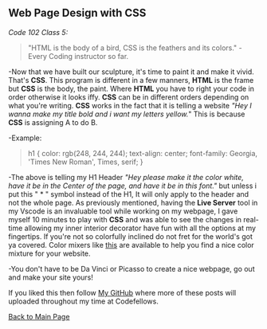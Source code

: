 ## Web Page Design with CSS

*Code 102 Class 5:*

>"HTML is the body of a bird, CSS is the feathers and its colors."
>-Every Coding instructor so far.

-Now that we have built our sculpture, it's time to paint it and make it vivid. That's **CSS**. This program is different in a few manners, **HTML** is the frame but **CSS** is the body, the paint. Where **HTML** you have to right your code in order otherwise it looks iffy. **CSS** can be in different orders depending on what you're writing. **CSS** works in the fact that it is telling a website *"Hey I wanna make my title bold and i want my letters yellow.*" This is because **CSS** is assigning A to do B. 

-Example:

>h1 {
    color: rgb(248, 244, 244);
    text-align: center;
    font-family: Georgia, 'Times New Roman', Times, serif;
>}

-The above is telling my H1 Header *"Hey please make it the color white, have it be in the Center of the page, and have it be in this font."* but unless i put this " * " symbol instead of the H1, It will only apply to the header and not the whole page. As previously mentioned, having the **Live Server** tool in my Vscode is an invaluable tool while working on my webpage, I gave myself 10 minutes to play with **CSS** and was able to see the changes in real-time allowing my inner interior decorator have fun with all the options at my fingertips. If you're not so colorfully inclined do not fret for the world's got ya covered. Color mixers like [this](https://www.w3schools.com/colors/colors_picker.asp?colorhex=955251) are available to help you find a nice color mixture for your website. 

-You don't have to be Da Vinci or Picasso to create a nice webpage, go out and make your site yours!

If you liked this then follow [My GitHub](https://github.com/John-Ram) where more of these posts will uploaded throughout my time at Codefellows.

[Back to Main Page](https://john-ram.github.io/reading-notes.md/)